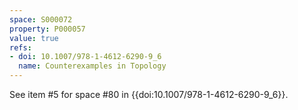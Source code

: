 ```yaml
---
space: S000072
property: P000057
value: true
refs:
- doi: 10.1007/978-1-4612-6290-9_6
  name: Counterexamples in Topology
---
```


See item #5 for space #80 in {{doi:10.1007/978-1-4612-6290-9_6}}.
